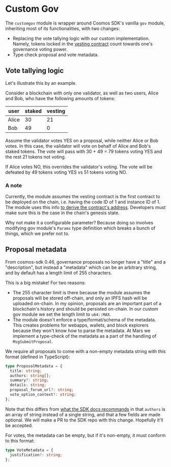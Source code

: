 # Custom Gov

The `customgov` module is wrapper around Cosmos SDK's vanilla `gov` module, inheriting most of its functionalities, with two changes:

- Replacing the vote tallying logic with our custom implementation. Namely, tokens locked in the [vesting contract](https://github.com/mars-protocol/hub-periphery/tree/main/contracts/vesting) count towards one's governance voting power.
- Type check proposal and vote metadata.

## Vote tallying logic

Let's illustrate this by an example.

Consider a blockchain with only one validator, as well as two users, Alice and Bob, who have the following amounts of tokens:

| user  | staked | vesting |
| ----- | ------ | ------- |
| Alice | 30     | 21      |
| Bob   | 49     | 0       |

Assume the validator votes YES on a proposal, while neither Alice or Bob votes. In this case, the validator will vote on behalf of Alice and Bob's staked tokens. The vote will pass with 30 + 49 = 79 tokens voting YES and the rest 21 tokens not voting.

If Alice votes NO, this overrides the validator's voting. The vote will be defeated by 49 tokens voting YES vs 51 tokens voting NO.

### A note

Currently, the module assumes the vesting contract is the first contract to be deployed on the chain, i.e. having the code ID of 1 and instance ID of 1. The module uses this info [to derive the contract's address](https://github.com/mars-protocol/hub/blob/2d233fe074b008c49cf26362e1446d888fc81ca0/custom/gov/keeper/tally.go#L12-L15). Developers must make sure this is the case in the chain's genesis state.

Why not make it a configurable parameter? Because doing so involves modifying gov module's `Params` type definition which breaks a bunch of things, which we prefer not to.

## Proposal metadata

From cosmos-sdk 0.46, governance proposals no longer have a "title" and a "description", but instead a "metadata" which can be an arbitrary string, and by default has a length limit of 255 characters.

This is a big mistake! For two reasons:

- The 255 character limit is there because the module assumes the proposals will be stored off-chain, and only an IPFS hash will be uploaded on-chain. In my opinion, proposals are an important part of a blockchain's history and should be persisted on-chain. In our custom gov module we set the length limit to `u64::MAX`.
- The module doesn't enforce a type/format/schema of the metadata. This creates problems for webapps, wallets, and block explorers because they won't know how to parse the metadata. At Mars we implement a type-check of the metadata as a part of the handling of `MsgSubmitProposal`.

We require all proposals to come with a non-empty metadata string with this format (defined in TypeScript):

```typescript
type ProposalMetadata = {
  title: string;
  authors: string[];
  summary?: string;
  details: string;
  proposal_forum_url?: string;
  vote_option_context?: string;
};
```

Note that this differs from [what the SDK docs recommands](https://docs.cosmos.network/main/modules/gov#proposal-3) in that `authors` is an array of string instead of a single string, and that a few fields are made optional. We will make a PR to the SDK repo with this change. Hopefully it'll be accepted.

For votes, the metadata can be empty, but if it's non-empty, it must conform to this format:

```typescript
type VoteMetadata = {
  justification?: string;
};
```
